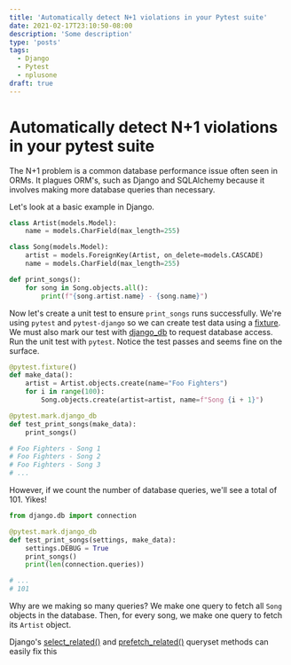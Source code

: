 ```yaml
---
title: 'Automatically detect N+1 violations in your Pytest suite'
date: 2021-02-17T23:10:50-08:00
description: 'Some description'
type: 'posts'
tags:
  - Django
  - Pytest
  - nplusone
draft: true
---
```


# Automatically detect N+1 violations in your pytest suite

<!-- https://scoutapm.com/blog/django-and-the-n1-queries-problem -->

The N+1 problem is a common database performance issue often seen in ORMs. It plagues ORM's, such as Django and SQLAlchemy because it involves making more database queries than necessary.

Let's look at a basic example in Django.

```python
class Artist(models.Model):
    name = models.CharField(max_length=255)

class Song(models.Model):
    artist = models.ForeignKey(Artist, on_delete=models.CASCADE)
    name = models.CharField(max_length=255)

def print_songs():
    for song in Song.objects.all():
        print(f"{song.artist.name} - {song.name}")
```

Now let's create a unit test to ensure `print_songs` runs successfully. We're using `pytest` and `pytest-django` so we can create test data using a [fixture](https://docs.pytest.org/en/stable/fixture.html). We must also mark our test with [django_db](https://pytest-django.readthedocs.io/en/latest/helpers.html#pytest-mark-django-db-request-database-access) to request database access. Run the unit test with `pytest`. Notice the test passes and seems fine on the surface.

```python
@pytest.fixture()
def make_data():
    artist = Artist.objects.create(name="Foo Fighters")
    for i in range(100):
        Song.objects.create(artist=artist, name=f"Song {i + 1}")

@pytest.mark.django_db
def test_print_songs(make_data):
    print_songs()

# Foo Fighters - Song 1
# Foo Fighters - Song 2
# Foo Fighters - Song 3
# ...
```

However, if we count the number of database queries, we'll see a total of 101. Yikes!

```python
from django.db import connection

@pytest.mark.django_db
def test_print_songs(settings, make_data):
    settings.DEBUG = True
    print_songs()
    print(len(connection.queries))

# ...
# 101
```

Why are we making so many queries? We make one query to fetch all `Song` objects in the database. Then, for every song, we make one query to fetch its `Artist` object.

Django's [select_related()](https://docs.djangoproject.com/en/3.1/ref/models/querysets/#select-related) and [prefetch_related()](https://docs.djangoproject.com/en/3.1/ref/models/querysets/#prefetch-related) queryset methods can easily fix this
